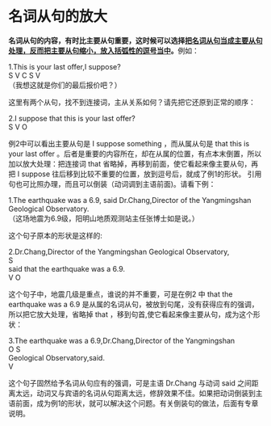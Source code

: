 # 名词从句的放大

<b>**名词从句的内容，有时比主要从句重要**，这时候可以选择<u>把名词从句当成主要从句处理，反而把主要从句缩小，放入括弧性的逗号当中</u>。</b>例如：  
>  
1.This is your last offer,I suppose?  
S V C S V  
（我想这就是你们的最后报价吧？）  

这里有两个从句，找不到连接词，主从关系如何？请先把它还原到正常的顺序：
>  
2.I suppose that this is your last offer?  
S V O  

例2中可以看出主要从句是 I suppose something ，而从属从句是 that this is your last offer 。后者是重要的内容所在，却在从属的位置，有点本末倒置，所以加以放大处理：把连接词 that 省略掉，再移到前面，使它看起来像主要从句，再把 I suppose 往后移到比较不重要的位置，放到逗号后，就成了例1的形状。
引用句也可比照办理，而且可以倒装（动词调到主语前面)。请看下例：  
>  
1.The earthquake was a 6.9, said Dr.Chang,Director of the Yangmingshan Geological Observatory.  
（这场地震为6.9级，阳明山地质观测站主任张博士如是说。）  

这个句子原本的形状是这样的:
>  
2.Dr.Chang,Director of the Yangmingshan Geological Observatory,  
S  
said that the earthquake was a 6.9.   
V O  

这个句子中，地震几级是重点，谁说的并不重要，可是在例2 中 that the earthquake was a 6.9 是从属的名词从句，被放到句尾，没有获得应有的强调，所以把它放大处理，省略掉 that ，移到句首,使它看起来像主要从句，成为这个形状：  
>  
3.The earthquake was a 6.9,Dr.Chang,Director of the Yangmingshan  
O S   
Geological Observatory,said.  
V  

这个句子固然给予名词从句应有的强调，可是主语 Dr.Chang  与动词 said 之间距离太远，动词又与宾语的名词从句距离太远，修辞效果不佳。如果把动词倒装到主语前面，成为例1的形状，就可以解决这个问题。有关倒装句的做法，后面有专章说明。
